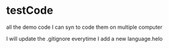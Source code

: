 testCode
========

all the demo code I can syn to code them on multiple computer

I will update the .gitignore everytime I add a new language.helo
